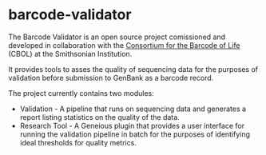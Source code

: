# barcode-validator

The Barcode Validator is an open source project comissioned and developed in collaboration with the [Consortium for the Barcode of Life](http://www.barcodeoflife.org) (CBOL) at the Smithsonian Institution.

It provides tools to asses the quality of sequencing data for the purposes of validation before submission to GenBank as a barcode record.  

The project currently contains two modules:
* Validation - A pipeline that runs on sequencing data and generates a report listing statistics on the quality of the data.
* Research Tool - A Geneious plugin that provides a user interface for running the validation pipeline in batch for the purposes of identifying ideal thresholds for quality metrics.
